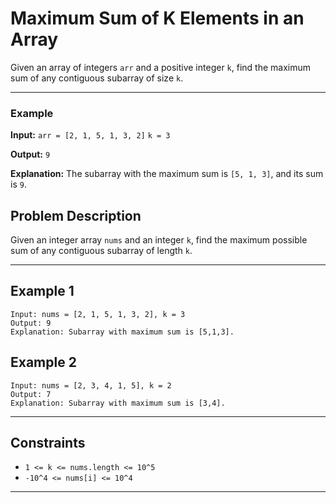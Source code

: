 # Maximum Sum of K Elements in an Array

Given an array of integers `arr` and a positive integer `k`, find the maximum sum of any contiguous subarray of size `k`.

---

### Example

**Input:**
`arr = [2, 1, 5, 1, 3, 2]`
`k = 3`

**Output:**
`9`

**Explanation:**
The subarray with the maximum sum is `[5, 1, 3]`, and its sum is `9`.

## Problem Description

Given an integer array `nums` and an integer `k`, find the maximum possible sum of any contiguous subarray of length `k`.

---

## Example 1

```
Input: nums = [2, 1, 5, 1, 3, 2], k = 3
Output: 9
Explanation: Subarray with maximum sum is [5,1,3].
```

## Example 2

```
Input: nums = [2, 3, 4, 1, 5], k = 2
Output: 7
Explanation: Subarray with maximum sum is [3,4].
```

---

## Constraints

- `1 <= k <= nums.length <= 10^5`
- `-10^4 <= nums[i] <= 10^4`

---
